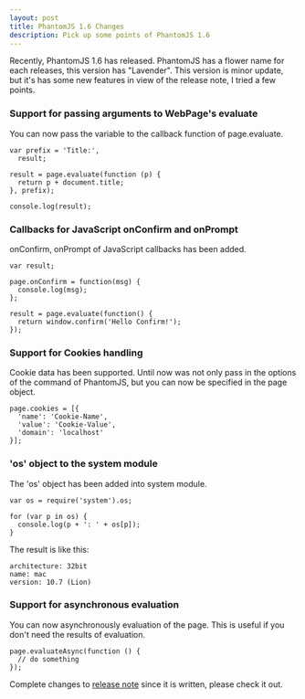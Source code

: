 ```yaml
---
layout: post
title: PhantomJS 1.6 Changes
description: Pick up some points of PhantomJS 1.6
---
```


Recently, PhantomJS 1.6 has released. PhantomJS has a flower name for each releases,
this version has "Lavender". This version is minor update, but it's has some new
features in view of the release note, I tried a few points.

### Support for passing arguments to WebPage's evaluate

You can now pass the variable to the callback function of page.evaluate.

	var prefix = 'Title:',
	  result;
	
	result = page.evaluate(function (p) {
	  return p + document.title;
	}, prefix);
	
	console.log(result);

### Callbacks for JavaScript onConfirm and onPrompt

onConfirm, onPrompt of JavaScript callbacks has been added.

	var result;
	
	page.onConfirm = function(msg) {
	  console.log(msg);
	};
	
	result = page.evaluate(function() {
	  return window.confirm('Hello Confirm!');
	});

### Support for Cookies handling

Cookie data has been supported. Until now was not only pass in the options of
the command of PhantomJS, but you can now be specified in the page object.

	page.cookies = [{
	  'name': 'Cookie-Name',
	  'value': 'Cookie-Value',
	  'domain': 'localhost'
	}];

### 'os' object to the system module

The 'os' object has been added into system module.

	var os = require('system').os;
	
	for (var p in os) {
	  console.log(p + ': ' + os[p]);
	}

The result is like this:

	architecture: 32bit
	name: mac
	version: 10.7 (Lion)

### Support for asynchronous evaluation

You can now asynchronously evaluation of the page. This is useful if you don't
need the results of evaluation.

	page.evaluateAsync(function () {
	  // do something
	});

Complete changes to [release note][releasenote] since it is written, please check it out.

[releasenote]: http://code.google.com/p/phantomjs/wiki/ReleaseNotes
